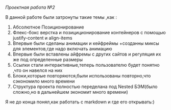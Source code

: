  _Проектная работа №2_

 В данной работе были затронуты такие темы ,как :

 1. Абсолютное Позиционирование
 2. Флекс-бокс верстка и позициционирование контейнеров с помощью justify-content и align-items
 3. Впервые были сделаны анимации и кейфреймы +созданны миксы для элементов,где надо включать анимацию
 4. Впервые были вставлены айфремы с других сайтов и регуляция их же под определенные размеры
 5. Ссылки стали интерактивные,теперь пользователю будет понятно ,что он навелся на них
 6. Блоки,которые повторяются,были использованы повторно,что сэкономило много времени
 7. Структура проекта полностью переделана под Nested БЭМ(было сложно,но в дальнейшем экономит много времени)
 


 Я не до конца понял,как работать с markdown и где его открывать:)




